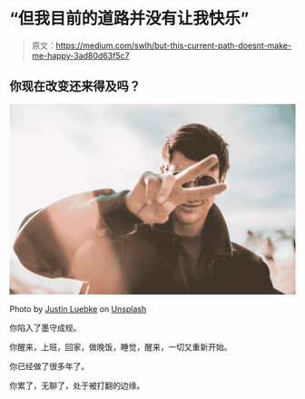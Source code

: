 # “但我目前的道路并没有让我快乐”

> 原文：<https://medium.com/swlh/but-this-current-path-doesnt-make-me-happy-3ad80d63f5c7>

## 你现在改变还来得及吗？

![](img/29e5cf863ecdddb41de07e5c8b1f3d12.png)

Photo by [Justin Luebke](https://unsplash.com/photos/tmtizwShVRo?utm_source=unsplash&utm_medium=referral&utm_content=creditCopyText) on [Unsplash](https://unsplash.com/search/photos/hapy-people?utm_source=unsplash&utm_medium=referral&utm_content=creditCopyText)

你陷入了墨守成规。

你醒来，上班，回家，做晚饭，睡觉，醒来，一切又重新开始。

你已经做了很多年了。

你累了，无聊了，处于被打翻的边缘。